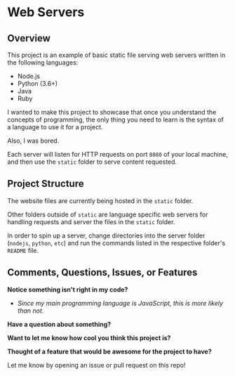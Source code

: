 # Web Servers

## Overview 

This project is an example of basic static file serving web servers written in the following languages:
- Node.js
- Python (3.6+)
- Java
- Ruby 

I wanted to make this project to showcase that once you understand the concepts of programming, the only thing you need to learn is the syntax of a language to use it for a project. 

Also, I was bored.

Each server will listen for HTTP requests on port `8080` of your local machine, and then use the `static` folder to serve content requested.

## Project Structure

The website files are currently being hosted in the `static` folder. 

Other folders outside of `static` are language specific web servers for handling requests and server the files in the `static` folder. 

In order to spin up a server, change directories into the server folder (`nodejs`, `python`, `etc`) and run the commands listed in the respective folder's `README` file.

## Comments, Questions, Issues, or Features

**Notice something isn't right in my code?**
  - *Since my main programming language is JavaScript, this is more likely than not.*

**Have a question about something?**

**Want to let me know how cool you think this project is?**

**Thought of a feature that would be awesome for the project to have?**

Let me know by opening an issue or pull request on this repo!